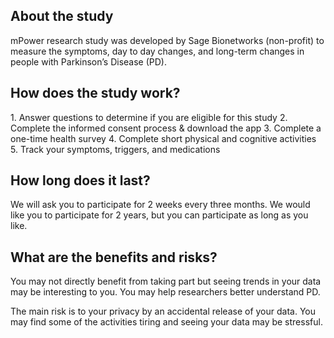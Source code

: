 <h2>About the study</h2>
mPower research study was developed by Sage Bionetworks (non-profit) to measure the symptoms, day to day changes, and long-term changes in people with Parkinson’s Disease (PD).

<h2>How does the study work?</h2>
1. Answer questions to determine if you are eligible for this study 
2. Complete the informed consent process & download the app
3. Complete a one-time health survey
4. Complete short physical and cognitive activities 
5. Track your symptoms, triggers, and medications

<h2>How long does it last?</h2>
We will ask you to participate for 2 weeks every three months. We would like you to participate for 2 years, but you can participate as long as you like.

<h2>What are the benefits and risks?</h2>
You may not directly benefit from taking part but seeing trends in your data may be interesting to you. You may help researchers better understand PD.

The main risk is to your privacy by an accidental release of your data. You may find some of the activities tiring and seeing your data may be stressful.

